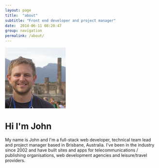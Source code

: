 ```yaml
---
layout: page
title:  "about"
subtitle: "Front end developer and project manager"
date:  2014-06-11 08:20:47
group: navigation
permalink: /about/
---
```


<div class="text-center">
  <img src='/assets/img/avatar_200x200.jpg' class='img-circle auto_w' alt="Holidaying in Pompeii" />
</div>

<h1 class="text-center">Hi I'm John</h1>

My name is John and I'm a full-stack web developer, technical team lead and project manager based in Brisbane, Australia.  I've been in the industry since 2002 and have built sites and apps for telecommunications / publishing organisations, web development agencies and leisure/travel providers.
